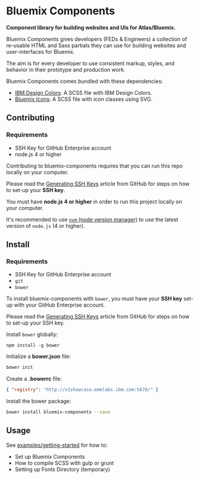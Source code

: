 # Bluemix Components

**Component library for building websites and UIs for Atlas/Bluemix.**

Bluemix Components gives developers (FEDs & Engineers) a collection of re-usable HTML and Sass partials they can use for building websites and user-interfaces for Bluemix.

The aim is for every developer to use consistent markup, styles, and behavior in their prototype and production work.

Bluemix Components comes bundled with these dependencies:

- [IBM Design Colors](https://github.com/IBM-Design/colors): A SCSS file with IBM Design Colors.
- [Bluemix Icons](https://github.ibm.com/Bluemix/bluemix-icons): A SCSS file with icon classes using SVG.

## Contributing

### Requirements

* SSH Key for GitHub Enterprise account
* node.js 4 or higher

Contributing to bluemix-components requires that you can run this repo locally on your computer.

Please read the [Generating SSH Keys](https://help.github.com/articles/generating-ssh-keys/) article from GitHub for steps on how to set-up your **SSH key**.

You must have **node.js 4 or higher** in order to run this project locally on your computer.

It's recommended to use [`nvm` (node version manager)](https://github.com/creationix/nvm) to use the latest version of `node.js` (4 or higher).

## Install

### Requirements

* SSH Key for GitHub Enterprise account
* `git`
* `bower`

To install bluemix-components with `bower`, you must have your **SSH key** set-up with your GitHub Enterprise account.

Please read the [Generating SSH Keys](https://help.github.com/articles/generating-ssh-keys/) article from GitHub for steps on how to set-up your SSH key.

Install `bower` globally:

```
npm install -g bower
```

Initialize a **bower.json** file:
```bash
bower init
```

Create a **.bowerrc** file:
```json
{ "registry": "http://x1showcase.emmlabs.ibm.com:5678/" }
```

Install the bower package:

```bash
bower install bluemix-components --save
```

## Usage

See [examples/getting-started](https://github.ibm.com/Bluemix/bluemix-components/tree/master/examples/getting-started) for how to:
* Set up Bluemix Components
* How to compile SCSS with gulp or grunt
* Setting up Fonts Directory (temporary)
